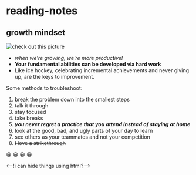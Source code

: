 # reading-notes

## growth mindset

![check out this picture](http://1.bp.blogspot.com/-0eyqmM-se1Q/VjKADy4KmRI/AAAAAAAAADQ/fRpPpNQ44UU/s1600/Growth-v-Fixed.jpg)

- *when we're growing, we're more productive!*
- **Your fundamental abilities can be developed via hard work**
- Like ice hockey, celebrating incremental achievements and never giving up, are the keys to improvement. 

Some methods to troubleshoot:
1. break the problem down into the smallest steps
1. talk it through
1. stay focused
1. take breaks
1. ***you never regret a practice that you attend instead of staying at home***
1. look at the good, bad, and ugly parts of your day to learn
1. see others as your teammates and not your competition
1. ~~I love a strikethrough~~

:grinning: :grinning: :grinning: :grinning:

<--!i can hide things using html?-->
